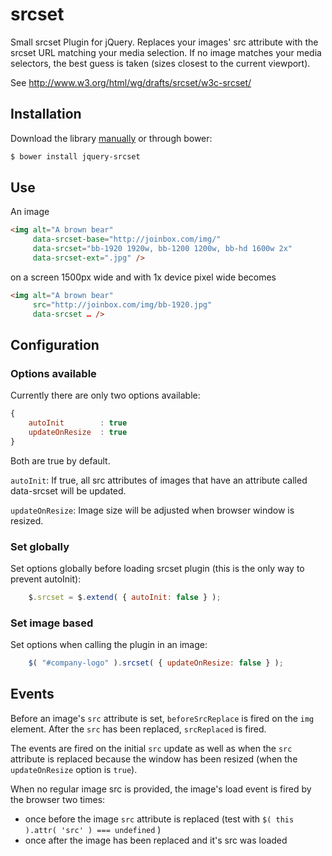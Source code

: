 srcset
======

Small srcset Plugin for jQuery. Replaces your images' src attribute with the srcset URL matching your media selection. If no image matches your media selectors, the best guess is taken (sizes closest to the current viewport). 

See http://www.w3.org/html/wg/drafts/srcset/w3c-srcset/

## Installation

Download the library [manually](https://github.com/joinbox/srcset) or through bower: 

```bash
$ bower install jquery-srcset
```

## Use

An image

```html
<img alt="A brown bear"
     data-srcset-base="http://joinbox.com/img/"
     data-srcset="bb-1920 1920w, bb-1200 1200w, bb-hd 1600w 2x"
     data-srcset-ext=".jpg" />
```

on a screen 1500px wide and with 1x device pixel wide becomes

```html
<img alt="A brown bear"
     src="http://joinbox.com/img/bb-1920.jpg"
     data-srcset … />
```

## Configuration

### Options available
Currently there are only two options available: 

```javascript
{
	autoInit 		: true
	updateOnResize	: true
}
```

Both are true by default. 

`autoInit`: If true, all src attributes of images that have an attribute called data-srcset will be updated.

`updateOnResize`: Image size will be adjusted when browser window is resized.

### Set globally

Set options globally before loading srcset plugin (this is the only way to prevent autoInit):

```javascript
 	$.srcset = $.extend( { autoInit: false } );
```

### Set image based

Set options when calling the plugin in an image: 

```javascript
	$( "#company-logo" ).srcset( { updateOnResize: false } );
```

## Events

Before an image's `src` attribute is set, `beforeSrcReplace` is fired on the `img` element. After the `src` has been replaced, `srcReplaced` is fired. 

The events are fired on the initial `src` update as well as when the `src` attribute is replaced because the window has been resized (when the `updateOnResize` option is `true`).

When no regular image src is provided, the image's load event is fired by the browser two times:

* once before the image `src` attribute is replaced (test with `$( this ).attr( 'src' ) === undefined` )
* once after the image has been replaced and it's src was loaded
